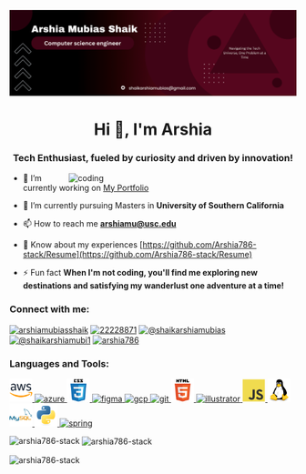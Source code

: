 ![MasterHead](https://github.com/Arshia786-stack/Arshia786-stack/blob/main/Black%20and%20Red%20Gradient%20Professional%20LinkedIn%20Banner.png)
<h1 align="center">Hi 👋, I'm Arshia</h1>
<h3 align="center">Tech Enthusiast, fueled by curiosity and driven by innovation!</h3>

<img align="right" alt="coding" width ="400" src="https://camo.githubusercontent.com/09e4930a59167dcea9c9f2d64a1a73a31e89cdde6f1de97ed44d6a726a4ea388/68747470733a2f2f6465762d746f2d75706c6f6164732e73332e616d617a6f6e6177732e636f6d2f692f64347476756b6274356d726133376376776b6c6b2e6769663f7261773d74727565">

- 🔭 I’m currently working on [My Portfolio](https://github.com/Arshia786-stack/portfolio)

- 🌱 I’m currently pursuing Masters in **University of Southern California**

- 📫 How to reach me **arshiamu@usc.edu**

- 📄 Know about my experiences [https://github.com/Arshia786-stack/Resume](https://github.com/Arshia786-stack/Resume)

- ⚡ Fun fact **When I'm not coding, you'll find me exploring new destinations and satisfying my wanderlust one adventure at a time!**

<h3 align="left">Connect with me:</h3>
<p align="left">
<a href="https://linkedin.com/in/arshiamubiasshaik" target="blank"><img align="center" src="https://raw.githubusercontent.com/rahuldkjain/github-profile-readme-generator/master/src/images/icons/Social/linked-in-alt.svg" alt="arshiamubiasshaik" height="30" width="40" /></a>
<a href="https://stackoverflow.com/users/22228871" target="blank"><img align="center" src="https://raw.githubusercontent.com/rahuldkjain/github-profile-readme-generator/master/src/images/icons/Social/stack-overflow.svg" alt="22228871" height="30" width="40" /></a>
<a href="https://medium.com/@shaikarshiamubias" target="blank"><img align="center" src="https://raw.githubusercontent.com/rahuldkjain/github-profile-readme-generator/master/src/images/icons/Social/medium.svg" alt="@shaikarshiamubias" height="30" width="40" /></a>
<a href="https://www.hackerrank.com/@shaikarshiamubi1" target="blank"><img align="center" src="https://raw.githubusercontent.com/rahuldkjain/github-profile-readme-generator/master/src/images/icons/Social/hackerrank.svg" alt="@shaikarshiamubi1" height="30" width="40" /></a>
<a href="https://leetcode.com/u/Arshiastacl/" target="blank"><img align="center" src="https://raw.githubusercontent.com/rahuldkjain/github-profile-readme-generator/master/src/images/icons/Social/leet-code.svg" alt="arshia786" height="30" width="40" /></a>
</p>

<h3 align="left">Languages and Tools:</h3>
<p align="left"> <a href="https://aws.amazon.com" target="_blank" rel="noreferrer"> <img src="https://raw.githubusercontent.com/devicons/devicon/master/icons/amazonwebservices/amazonwebservices-original-wordmark.svg" alt="aws" width="40" height="40"/> </a> <a href="https://azure.microsoft.com/en-in/" target="_blank" rel="noreferrer"> <img src="https://www.vectorlogo.zone/logos/microsoft_azure/microsoft_azure-icon.svg" alt="azure" width="40" height="40"/> </a> <a href="https://www.w3schools.com/css/" target="_blank" rel="noreferrer"> <img src="https://raw.githubusercontent.com/devicons/devicon/master/icons/css3/css3-original-wordmark.svg" alt="css3" width="40" height="40"/> </a> <a href="https://www.figma.com/" target="_blank" rel="noreferrer"> <img src="https://www.vectorlogo.zone/logos/figma/figma-icon.svg" alt="figma" width="40" height="40"/> </a> <a href="https://cloud.google.com" target="_blank" rel="noreferrer"> <img src="https://www.vectorlogo.zone/logos/google_cloud/google_cloud-icon.svg" alt="gcp" width="40" height="40"/> </a> <a href="https://git-scm.com/" target="_blank" rel="noreferrer"> <img src="https://www.vectorlogo.zone/logos/git-scm/git-scm-icon.svg" alt="git" width="40" height="40"/> </a> <a href="https://www.w3.org/html/" target="_blank" rel="noreferrer"> <img src="https://raw.githubusercontent.com/devicons/devicon/master/icons/html5/html5-original-wordmark.svg" alt="html5" width="40" height="40"/> </a> <a href="https://www.adobe.com/in/products/illustrator.html" target="_blank" rel="noreferrer"> <img src="https://www.vectorlogo.zone/logos/adobe_illustrator/adobe_illustrator-icon.svg" alt="illustrator" width="40" height="40"/> </a> <a href="https://developer.mozilla.org/en-US/docs/Web/JavaScript" target="_blank" rel="noreferrer"> <img src="https://raw.githubusercontent.com/devicons/devicon/master/icons/javascript/javascript-original.svg" alt="javascript" width="40" height="40"/> </a> <a href="https://www.linux.org/" target="_blank" rel="noreferrer"> <img src="https://raw.githubusercontent.com/devicons/devicon/master/icons/linux/linux-original.svg" alt="linux" width="40" height="40"/> </a> <a href="https://www.mysql.com/" target="_blank" rel="noreferrer"> <img src="https://raw.githubusercontent.com/devicons/devicon/master/icons/mysql/mysql-original-wordmark.svg" alt="mysql" width="40" height="40"/> </a> <a href="https://www.python.org" target="_blank" rel="noreferrer"> <img src="https://raw.githubusercontent.com/devicons/devicon/master/icons/python/python-original.svg" alt="python" width="40" height="40"/> </a> <a href="https://spring.io/" target="_blank" rel="noreferrer"> <img src="https://www.vectorlogo.zone/logos/springio/springio-icon.svg" alt="spring" width="40" height="40"/> </a> </p>

<p><img align="left" src="https://readme-stats.clckblog.space/api/top-langs?username=arshia786-stack&show_icons=true&locale=en&layout=compact" alt="arshia786-stack" /></p>
    <p>&nbsp;<img align="center" src="https://readme-stats.clckblog.space//api?username=arshia786-stack&show_icons=true&locale=en" alt="arshia786-stack" /></p>
    <p><img align="center" src="https://github-readme-streak-stats.herokuapp.com/?user=arshia786-stack" alt="arshia786-stack" /></p>

